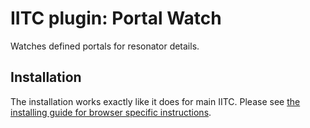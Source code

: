 # IITC plugin: Portal Watch
Watches defined portals for resonator details.

## Installation
The installation works exactly like it does for main IITC. Please see [the installing guide for browser specific instructions](/jonatkins/ingress-intel-total-conversion/wiki/Installing%20IITC).
